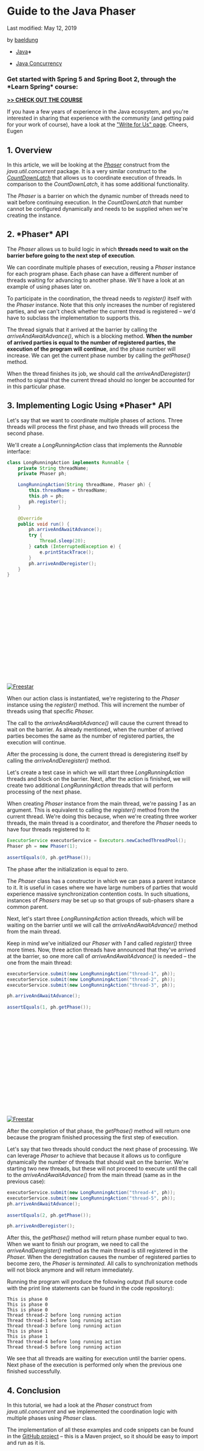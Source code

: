 # Guide to the Java Phaser

Last modified: May 12, 2019

by [baeldung](https://www.baeldung.com/author/baeldung/)



- [Java](https://www.baeldung.com/category/java/)**+**

- [Java Concurrency](https://www.baeldung.com/tag/java-concurrency/)

### **Get started with Spring 5 and Spring Boot 2, through the \*Learn Spring\* course:**

**[>> CHECK OUT THE COURSE](https://www.baeldung.com/ls-course-start)**

If you have a few years of experience in the Java ecosystem, and you're interested in sharing that experience with the community (and getting paid for your work of course), have a look at the ["Write for Us" page](https://www.baeldung.com/contribution-guidelines). Cheers, Eugen

## **1. Overview**

In this article, we will be looking at the *[Phaser](https://docs.oracle.com/javase/8/docs/api/java/util/concurrent/Phaser.html)* construct from the *java.util.concurrent* package. It is a very similar construct to the [*CountDownLatch*](https://www.baeldung.com/java-countdown-latch) that allows us to coordinate execution of threads. In comparison to the *CountDownLatch*, it has some additional functionality.

The *Phaser* is a barrier on which the dynamic number of threads need to wait before continuing execution. In the *CountDownLatch* that number cannot be configured dynamically and needs to be supplied when we're creating the instance.

## **2. \*Phaser\* API**

The *Phaser* allows us to build logic in which **threads need to wait on the barrier before going to the next step of execution**.

We can coordinate multiple phases of execution, reusing a *Phaser* instance for each program phase. Each phase can have a different number of threads waiting for advancing to another phase. We'll have a look at an example of using phases later on.

To participate in the coordination, the thread needs to *register()* itself with the *Phaser* instance. Note that this only increases the number of registered parties, and we can't check whether the current thread is registered – we'd have to subclass the implementation to supports this.

The thread signals that it arrived at the barrier by calling the *arriveAndAwaitAdvance()*, which is a blocking method. **When the number of arrived parties is equal to the number of registered parties, the execution of the program will continue**, and the phase number will increase. We can get the current phase number by calling the *getPhase()* method.

When the thread finishes its job, we should call the *arriveAndDeregister()* method to signal that the current thread should no longer be accounted for in this particular phase.

## **3. Implementing Logic Using \*Phaser\* API**

Let's say that we want to coordinate multiple phases of actions. Three threads will process the first phase, and two threads will process the second phase.

We'll create a *LongRunningAction* class that implements the *Runnable* interface:

```java
class LongRunningAction implements Runnable {
    private String threadName;
    private Phaser ph;

    LongRunningAction(String threadName, Phaser ph) {
        this.threadName = threadName;
        this.ph = ph;
        ph.register();
    }

    @Override
    public void run() {
        ph.arriveAndAwaitAdvance();
        try {
            Thread.sleep(20);
        } catch (InterruptedException e) {
            e.printStackTrace();
        }
        ph.arriveAndDeregister();
    }
}
```

<iframe id="google_ads_iframe_/15184186/baeldung_incontent_dynamic_desktop_0" title="3rd party ad content" name="google_ads_iframe_/15184186/baeldung_incontent_dynamic_desktop_0" width="300" height="250" scrolling="no" marginwidth="0" marginheight="0" frameborder="0" allow="conversion-measurement ‘src’" srcdoc="" data-google-container-id="5" data-load-complete="true" style="box-sizing: border-box; border: 0px; vertical-align: bottom;"></iframe>

[![Freestar](https://a.pub.network/core/imgs/fslogo-green.svg)](https://freestar.com/?utm_medium=ad_container&utm_source=branding&utm_name=baeldung_incontent_dynamic_desktop)

When our action class is instantiated, we're registering to the *Phaser* instance using the *register()* method. This will increment the number of threads using that specific *Phaser.*

The call to the *arriveAndAwaitAdvance()* will cause the current thread to wait on the barrier. As already mentioned, when the number of arrived parties becomes the same as the number of registered parties, the execution will continue.

After the processing is done, the current thread is deregistering itself by calling the *arriveAndDeregister()* method.

Let's create a test case in which we will start three *LongRunningAction* threads and block on the barrier. Next, after the action is finished, we will create two additional *LongRunningAction* threads that will perform processing of the next phase.

When creating *Phaser* instance from the main thread, we're passing *1* as an argument. This is equivalent to calling the *register()* method from the current thread. We're doing this because, when we're creating three worker threads, the main thread is a coordinator, and therefore the *Phaser* needs to have four threads registered to it:

```java
ExecutorService executorService = Executors.newCachedThreadPool();
Phaser ph = new Phaser(1);
 
assertEquals(0, ph.getPhase());
```

The phase after the initialization is equal to zero.

The *Phaser* class has a constructor in which we can pass a parent instance to it. It is useful in cases where we have large numbers of parties that would experience massive synchronization contention costs. In such situations, instances of *Phasers* may be set up so that groups of sub-phasers share a common parent.

Next, let's start three *LongRunningAction* action threads, which will be waiting on the barrier until we will call the *arriveAndAwaitAdvance()* method from the main thread.

Keep in mind we've initialized our *Phaser* with *1* and called *register()* three more times. Now, three action threads have announced that they've arrived at the barrier, so one more call of *arriveAndAwaitAdvance()* is needed – the one from the main thread:

```java
executorService.submit(new LongRunningAction("thread-1", ph));
executorService.submit(new LongRunningAction("thread-2", ph));
executorService.submit(new LongRunningAction("thread-3", ph));

ph.arriveAndAwaitAdvance();
 
assertEquals(1, ph.getPhase());
```

<iframe id="google_ads_iframe_/15184186/baeldung_incontent_dynamic_desktop_1" title="3rd party ad content" name="google_ads_iframe_/15184186/baeldung_incontent_dynamic_desktop_1" width="300" height="250" scrolling="no" marginwidth="0" marginheight="0" frameborder="0" sandbox="allow-forms allow-popups allow-popups-to-escape-sandbox allow-same-origin allow-scripts allow-top-navigation-by-user-activation" allow="conversion-measurement ‘src’" srcdoc="" data-google-container-id="6" data-load-complete="true" style="box-sizing: border-box; border: 0px; vertical-align: bottom;"></iframe>

[![Freestar](https://a.pub.network/core/imgs/fslogo-green.svg)](https://freestar.com/?utm_medium=ad_container&utm_source=branding&utm_name=baeldung_incontent_dynamic_desktop)

After the completion of that phase, the *getPhase()* method will return one because the program finished processing the first step of execution.

Let's say that two threads should conduct the next phase of processing. We can leverage *Phaser* to achieve that because it allows us to configure dynamically the number of threads that should wait on the barrier. We're starting two new threads, but these will not proceed to execute until the call to the *arriveAndAwaitAdvance()* from the main thread (same as in the previous case):

```java
executorService.submit(new LongRunningAction("thread-4", ph));
executorService.submit(new LongRunningAction("thread-5", ph));
ph.arriveAndAwaitAdvance();
 
assertEquals(2, ph.getPhase());

ph.arriveAndDeregister();
```

After this, the *getPhase()* method will return phase number equal to two. When we want to finish our program, we need to call the *arriveAndDeregister()* method as the main thread is still registered in the *Phaser.* When the deregistration causes the number of registered parties to become zero, the *Phaser* is *terminated.* All calls to synchronization methods will not block anymore and will return immediately.

Running the program will produce the following output (full source code with the print line statements can be found in the code repository):

```plaintext
This is phase 0
This is phase 0
This is phase 0
Thread thread-2 before long running action
Thread thread-1 before long running action
Thread thread-3 before long running action
This is phase 1
This is phase 1
Thread thread-4 before long running action
Thread thread-5 before long running action
```

We see that all threads are waiting for execution until the barrier opens. Next phase of the execution is performed only when the previous one finished successfully.

## **4. Conclusion**

In this tutorial, we had a look at the *Phaser* construct from *java.util.concurrent* and we implemented the coordination logic with multiple phases using *Phaser* class.

The implementation of all these examples and code snippets can be found in the [GitHub project](https://github.com/eugenp/tutorials/tree/master/core-java-modules/core-java-concurrency-advanced) – this is a Maven project, so it should be easy to import and run as it is.